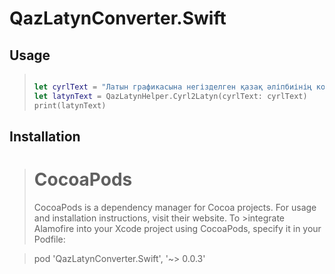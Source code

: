 # QazLatynConverter.Swift

## Usage
> ``` Swift
>
> let cyrlText = "Латын графикасына негізделген қазақ әліпбиінің конвертері"
> let latynText = QazLatynHelper.Cyrl2Latyn(cyrlText: cyrlText)
> print(latynText)
> ```


## Installation

> # CocoaPods
> CocoaPods is a dependency manager for Cocoa projects. For usage and installation instructions, visit their website. To  >integrate Alamofire into your Xcode project using CocoaPods, specify it in your Podfile:

>  pod 'QazLatynConverter.Swift', '~> 0.0.3'

   
